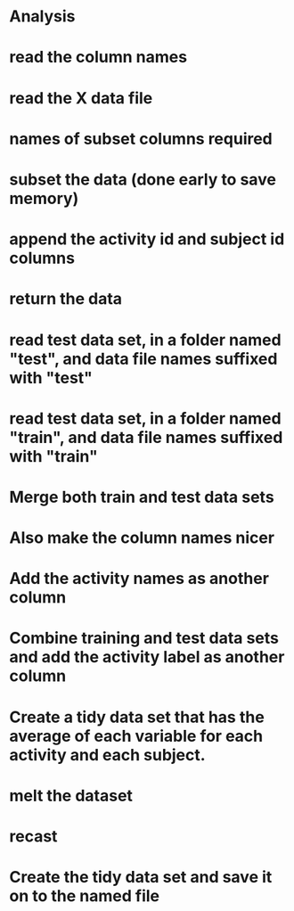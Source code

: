 Analysis
========
# read the column names
# read the X data file
# names of subset columns required
# subset the data (done early to save memory)
# append the activity id and subject id columns
# return the data
# read test data set, in a folder named "test", and data file names suffixed with "test"
# read test data set, in a folder named "train", and data file names suffixed with "train"
# Merge both train and test data sets
# Also make the column names nicer
# Add the activity names as another column
# Combine training and test data sets and add the activity label as another column
# Create a tidy data set that has the average of each variable for each activity and each subject.
# melt the dataset
# recast 
# Create the tidy data set and save it on to the named file

